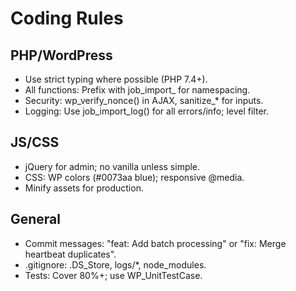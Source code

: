 # Coding Rules

## PHP/WordPress
- Use strict typing where possible (PHP 7.4+).
- All functions: Prefix with job_import_ for namespacing.
- Security: wp_verify_nonce() in AJAX, sanitize_* for inputs.
- Logging: Use job_import_log() for all errors/info; level filter.

## JS/CSS
- jQuery for admin; no vanilla unless simple.
- CSS: WP colors (#0073aa blue); responsive @media.
- Minify assets for production.

## General
- Commit messages: "feat: Add batch processing" or "fix: Merge heartbeat duplicates".
- .gitignore: .DS_Store, logs/*, node_modules.
- Tests: Cover 80%+; use WP_UnitTestCase.
